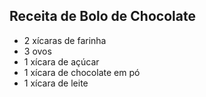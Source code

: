 ## Receita de Bolo de Chocolate

- 2 xícaras de farinha  
- 3 ovos  
- 1 xícara de açúcar  
- 1 xícara de chocolate em pó  
- 1 xícara de leite
